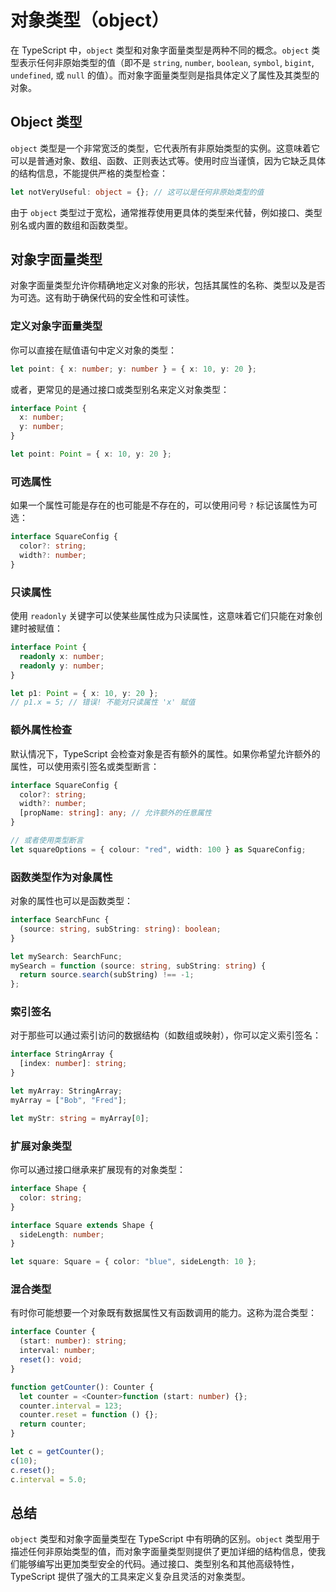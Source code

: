 # 对象类型（object）

在 TypeScript 中，`object` 类型和对象字面量类型是两种不同的概念。`object` 类型表示任何非原始类型的值（即不是 `string`, `number`, `boolean`, `symbol`, `bigint`, `undefined`, 或 `null` 的值）。而对象字面量类型则是指具体定义了属性及其类型的对象。

## Object 类型

`object` 类型是一个非常宽泛的类型，它代表所有非原始类型的实例。这意味着它可以是普通对象、数组、函数、正则表达式等。使用时应当谨慎，因为它缺乏具体的结构信息，不能提供严格的类型检查：

```typescript
let notVeryUseful: object = {}; // 这可以是任何非原始类型的值
```

由于 `object` 类型过于宽松，通常推荐使用更具体的类型来代替，例如接口、类型别名或内置的数组和函数类型。

## 对象字面量类型

对象字面量类型允许你精确地定义对象的形状，包括其属性的名称、类型以及是否为可选。这有助于确保代码的安全性和可读性。

### 定义对象字面量类型

你可以直接在赋值语句中定义对象的类型：

```typescript
let point: { x: number; y: number } = { x: 10, y: 20 };
```

或者，更常见的是通过接口或类型别名来定义对象类型：

```typescript
interface Point {
  x: number;
  y: number;
}

let point: Point = { x: 10, y: 20 };
```

### 可选属性

如果一个属性可能是存在的也可能是不存在的，可以使用问号 `?` 标记该属性为可选：

```typescript
interface SquareConfig {
  color?: string;
  width?: number;
}
```

### 只读属性

使用 `readonly` 关键字可以使某些属性成为只读属性，这意味着它们只能在对象创建时被赋值：

```typescript
interface Point {
  readonly x: number;
  readonly y: number;
}

let p1: Point = { x: 10, y: 20 };
// p1.x = 5; // 错误! 不能对只读属性 'x' 赋值
```

### 额外属性检查

默认情况下，TypeScript 会检查对象是否有额外的属性。如果你希望允许额外的属性，可以使用索引签名或类型断言：

```typescript
interface SquareConfig {
  color?: string;
  width?: number;
  [propName: string]: any; // 允许额外的任意属性
}

// 或者使用类型断言
let squareOptions = { colour: "red", width: 100 } as SquareConfig;
```

### 函数类型作为对象属性

对象的属性也可以是函数类型：

```typescript
interface SearchFunc {
  (source: string, subString: string): boolean;
}

let mySearch: SearchFunc;
mySearch = function (source: string, subString: string) {
  return source.search(subString) !== -1;
};
```

### 索引签名

对于那些可以通过索引访问的数据结构（如数组或映射），你可以定义索引签名：

```typescript
interface StringArray {
  [index: number]: string;
}

let myArray: StringArray;
myArray = ["Bob", "Fred"];

let myStr: string = myArray[0];
```

### 扩展对象类型

你可以通过接口继承来扩展现有的对象类型：

```typescript
interface Shape {
  color: string;
}

interface Square extends Shape {
  sideLength: number;
}

let square: Square = { color: "blue", sideLength: 10 };
```

### 混合类型

有时你可能想要一个对象既有数据属性又有函数调用的能力。这称为混合类型：

```typescript
interface Counter {
  (start: number): string;
  interval: number;
  reset(): void;
}

function getCounter(): Counter {
  let counter = <Counter>function (start: number) {};
  counter.interval = 123;
  counter.reset = function () {};
  return counter;
}

let c = getCounter();
c(10);
c.reset();
c.interval = 5.0;
```

## 总结

`object` 类型和对象字面量类型在 TypeScript 中有明确的区别。`object` 类型用于描述任何非原始类型的值，而对象字面量类型则提供了更加详细的结构信息，使我们能够编写出更加类型安全的代码。通过接口、类型别名和其他高级特性，TypeScript 提供了强大的工具来定义复杂且灵活的对象类型。
